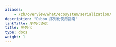 ```yaml
---
aliases:
    - /zh/overview/what/ecosystem/serialization/
description: "Dubbo 序列化使用指南"
linkTitle: 序列化协议
title: 序列化
type: docs
weight: 1
---
```

